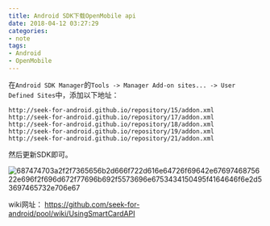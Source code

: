 ```yaml
---
title: Android SDK下载OpenMobile api
date: 2018-04-12 03:27:29 
categories: 
- note
tags: 
- Android
- OpenMobile
---
```


在`Android SDK Manager`的`Tools -> Manager Add-on sites... -> User Defined Sites`中，添加以下地址：
```
http://seek-for-android.github.io/repository/15/addon.xml
http://seek-for-android.github.io/repository/17/addon.xml
http://seek-for-android.github.io/repository/18/addon.xml
http://seek-for-android.github.io/repository/19/addon.xml
http://seek-for-android.github.io/repository/21/addon.xml
```
然后更新SDK即可。

![687474703a2f2f7365656b2d666f722d616e64726f69642e6769746875622e696f2f696d672f77696b692f5573696e6753434150495f4164646f6e2d53697465732e706e67](https://user-images.githubusercontent.com/7078104/38654948-64dc896e-3e44-11e8-9e1c-e1a803e5889b.png)


wiki网址： https://github.com/seek-for-android/pool/wiki/UsingSmartCardAPI
